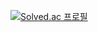 [![Solved.ac
프로필](http://mazassumnida.wtf/api/v2/generate_badge?boj=wke1wke1)](https://solved.ac/ehdgnsl01)
